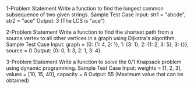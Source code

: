 1-Problem Statement
Write a function to find the longest common subsequence of two given strings.
Sample Test Case
Input: str1 = "abcde", str2 = "ace" Output: 3 (The LCS is "ace")

 2-Problem Statement
Write a function to find the shortest path from a source vertex to all other vertices in a graph using Dijkstra's algorithm.
Sample Test Case
Input: graph = {0: {1: 4, 2: 1}, 1: {3: 1}, 2: {1: 2, 3: 5}, 3: {}}, source = 0 Output: {0: 0, 1: 3, 2: 1, 3: 4}

3-Problem Statement
Write a function to solve the 0/1 Knapsack problem using dynamic programming.
Sample Test Case
Input: weights = [1, 2, 3], values = [10, 15, 40], capacity = 6 Output: 55 (Maximum value that can be obtained)
